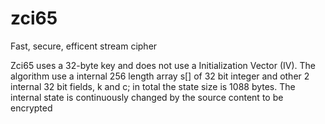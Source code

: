 # zci65
Fast, secure, efficent stream cipher

Zci65 uses a 32-byte key and does not use a Initialization Vector (IV).
The algorithm use a internal 256 length array s[] of 32 bit integer and other 2 internal 32 bit fields, k and c; in total the state size is 1088 bytes.
The internal state is continuously changed by the source content to be encrypted
